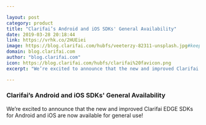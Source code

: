```yaml
---

layout: post
category: product
title: "Clarifai’s Android and iOS SDKs' General Availability"
date: 2019-03-28 20:18:44
link: https://vrhk.co/2HUEiei
image: https://blog.clarifai.com/hubfs/veeterzy-82311-unsplash.jpg#keepProtocol
domain: blog.clarifai.com
author: "blog.clarifai.com"
icon: https://blog.clarifai.com/hubfs/clarifai%20favicon.png
excerpt: "We’re excited to announce that the new and improved Clarifai EDGE SDKs for Android and iOS are now available for general use!"

---
```


### Clarifai’s Android and iOS SDKs' General Availability

We’re excited to announce that the new and improved Clarifai EDGE SDKs for Android and iOS are now available for general use!